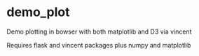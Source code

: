 demo_plot
=========

Demo plotting in bowser with both matplotlib and D3 via vincent

Requires flask and vincent packages plus numpy and matplotlib
